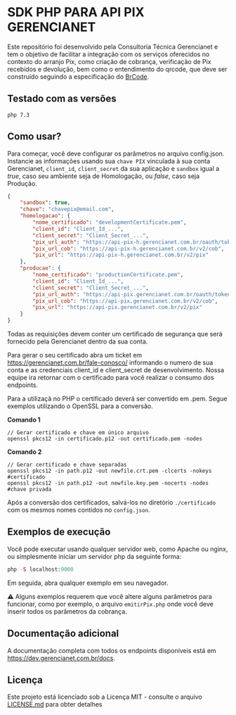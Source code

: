 # SDK PHP PARA API PIX GERENCIANET

Este repositório foi desenvolvido pela Consultoria Técnica Gerencianet e tem o objetivo de facilitar a integração com os serviços oferecidos no contexto do arranjo Pix, como criação de cobrança, verificação de Pix recebidos e devolução, bem como o entendimento do qrcode, que deve ser construído seguindo a especificação do [BrCode](https://www.bcb.gov.br/content/estabilidadefinanceira/spb_docs/ManualBRCode.pdf).


## Testado com as versões
```
php 7.3
```
## Como usar?
Para começar, você deve configurar os parâmetros no arquivo config.json.
Instancie as informações usando sua `chave PIX` vinculada à sua conta Gerencianet, `client_id`, `client_secret` da sua aplicação e `sandbox` igual a *true*, caso seu ambiente seja de Homologação, ou *false*, caso seja Produção.

```json
{
    "sandbox": true,
    "chave": "chavepix@email.com",
    "homologacao": {
        "nome_certificado": "developmentCertificate.pem",
        "client_id": "Client_Id_...",
        "client_secret": "Client_Secret_...",
        "pix_url_auth": "https://api-pix-h.gerencianet.com.br/oauth/token",
        "pix_url_cob": "https://api-pix-h.gerencianet.com.br/v2/cob",
        "pix_url": "https://api-pix-h.gerencianet.com.br/v2/pix"
    },
    "producao": {
        "nome_certificado": "productionCertificate.pem",
        "client_id": "Client_Id_...",
        "client_secret": "Client_Secret_...",
        "pix_url_auth": "https://api-pix.gerencianet.com.br/oauth/token",
        "pix_url_cob": "https://api-pix.gerencianet.com.br/v2/cob",
        "pix_url": "https://api-pix.gerencianet.com.br/v2/pix"
    }
}
```

Todas as requisições devem conter um certificado de segurança que será fornecido pela Gerencianet dentro da sua conta. 

Para gerar o seu certificado abra um ticket em https://gerencianet.com.br/fale-conosco/ informando o numero de sua conta e as credenciais client_id e client_secret de desenvolvimento. Nossa equipe ira retornar com o certificado para você realizar o consumo dos endpoints.

Para a utilizaçã no PHP o certificado deverá ser convertido em .pem. Segue exemplos utilizando o OpenSSL para a conversão.

**Comando 1**
```
// Gerar certificado e chave em único arquivo
openssl pkcs12 -in certificado.p12 -out certificado.pem -nodes
```

**Comando 2**
```
// Gerar certificado e chave separadas
openssl pkcs12 -in path.p12 -out newfile.crt.pem -clcerts -nokeys #certificado
openssl pkcs12 -in path.p12 -out newfile.key.pem -nocerts -nodes #chave privada
```

Após a conversão dos certificados, salvá-los no diretório `./certificado` com os mesmos nomes contidos no `config.json`.


## Exemplos de execução
Você pode executar usando qualquer servidor web, como Apache ou nginx, ou simplesmente iniciar um servidor php da seguinte forma:

```php
php -S localhost:9000
```

Em seguida, abra qualquer exemplo em seu navegador.

:warning: Alguns exemplos requerem que você altere alguns parâmetros para funcionar, como por exemplo, o arquivo `emitirPix.php` onde você deve inserir todos os parâmetros da cobrança.


## Documentação adicional

A documentação completa com todos os endpoints disponíveis está em https://dev.gerencianet.com.br/docs.


## Licença ##
Este projeto está licenciado sob a Licença MIT - consulte o arquivo [LICENSE.md](LICENSE) para obter detalhes